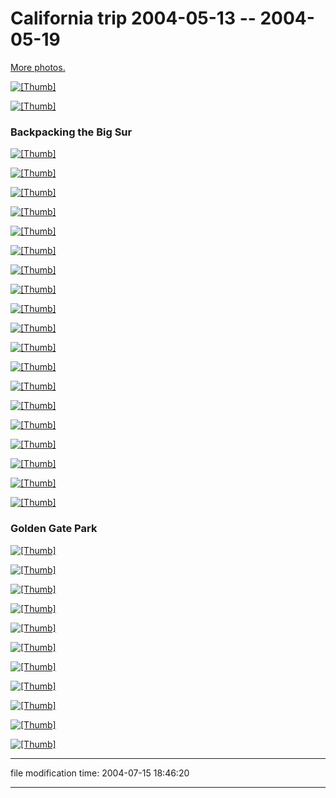 California trip 2004-05-13 -- 2004-05-19
========================================

[More photos.](/p/photos/)

[![[Thumb]](/photos/thumb/2004-05-14-img_1319.jpg)](/photos/2004-05-14-img_1319.jpg)

[![[Thumb]](/photos/thumb/2004-05-14-img_1324.jpg)](/photos/2004-05-14-img_1324.jpg)

### Backpacking the Big Sur

[![[Thumb]](/photos/thumb/2004-05-15-img_1325.jpg)](/photos/2004-05-15-img_1325.jpg)

[![[Thumb]](/photos/thumb/2004-05-15-img_1327.jpg)](/photos/2004-05-15-img_1327.jpg)

[![[Thumb]](/photos/thumb/2004-05-15-img_1328.jpg)](/photos/2004-05-15-img_1328.jpg)

[![[Thumb]](/photos/thumb/2004-05-15-img_1330.jpg)](/photos/2004-05-15-img_1330.jpg)

[![[Thumb]](/photos/thumb/2004-05-15-img_1332.jpg)](/photos/2004-05-15-img_1332.jpg)

[![[Thumb]](/photos/thumb/2004-05-15-img_1333.jpg)](/photos/2004-05-15-img_1333.jpg)

[![[Thumb]](/photos/thumb/2004-05-16-img_1339.jpg)](/photos/2004-05-16-img_1339.jpg)

[![[Thumb]](/photos/thumb/2004-05-16-img_1342.jpg)](/photos/2004-05-16-img_1342.jpg)

[![[Thumb]](/photos/thumb/2004-05-17-img_1345-crop.jpg)](/photos/2004-05-17-img_1345-crop.jpg)

[![[Thumb]](/photos/thumb/2004-05-17-img_1345.jpg)](/photos/2004-05-17-img_1345.jpg)

[![[Thumb]](/photos/thumb/2004-05-17-img_1346.jpg)](/photos/2004-05-17-img_1346.jpg)

[![[Thumb]](/photos/thumb/2004-05-17-img_1348.jpg)](/photos/2004-05-17-img_1348.jpg)

[![[Thumb]](/photos/thumb/2004-05-17-img_1350.jpg)](/photos/2004-05-17-img_1350.jpg)

[![[Thumb]](/photos/thumb/2004-05-17-img_1353.jpg)](/photos/2004-05-17-img_1353.jpg)

[![[Thumb]](/photos/thumb/2004-05-17-img_1356.jpg)](/photos/2004-05-17-img_1356.jpg)

[![[Thumb]](/photos/thumb/2004-05-17-img_1358.jpg)](/photos/2004-05-17-img_1358.jpg)

[![[Thumb]](/photos/thumb/2004-05-17-img_1363.jpg)](/photos/2004-05-17-img_1363.jpg)

[![[Thumb]](/photos/thumb/2004-05-17-img_1364.jpg)](/photos/2004-05-17-img_1364.jpg)

[![[Thumb]](/photos/thumb/2004-05-17-img_1366.jpg)](/photos/2004-05-17-img_1366.jpg)

### Golden Gate Park

[![[Thumb]](/photos/thumb/2004-05-18-img_1369.jpg)](/photos/2004-05-18-img_1369.jpg)

[![[Thumb]](/photos/thumb/2004-05-18-img_1370.jpg)](/photos/2004-05-18-img_1370.jpg)

[![[Thumb]](/photos/thumb/2004-05-18-img_1373.jpg)](/photos/2004-05-18-img_1373.jpg)

[![[Thumb]](/photos/thumb/2004-05-18-img_1375.jpg)](/photos/2004-05-18-img_1375.jpg)

[![[Thumb]](/photos/thumb/2004-05-18-img_1376.jpg)](/photos/2004-05-18-img_1376.jpg)

[![[Thumb]](/photos/thumb/2004-05-18-img_1377.jpg)](/photos/2004-05-18-img_1377.jpg)

[![[Thumb]](/photos/thumb/2004-05-18-img_1380.jpg)](/photos/2004-05-18-img_1380.jpg)

[![[Thumb]](/photos/thumb/2004-05-18-img_1381.jpg)](/photos/2004-05-18-img_1381.jpg)

[![[Thumb]](/photos/thumb/2004-05-18-img_1382.jpg)](/photos/2004-05-18-img_1382.jpg)

[![[Thumb]](/photos/thumb/2004-05-18-img_1383.jpg)](/photos/2004-05-18-img_1383.jpg)

[![[Thumb]](/photos/thumb/2004-05-18-img_1384.jpg)](/photos/2004-05-18-img_1384.jpg)

* * *

file modification time: 2004-07-15 18:46:20

* * *
